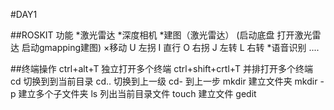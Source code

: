 #DAY1 

##ROSKIT 功能
*激光雷达
*深度相机
*建图（激光雷达） (启动底盘 打开激光雷达 启动gmapping建图)
×移动
U 左拐  I 直行  O 右拐  J 左转  L 右转
*语音识别
....



##终端操作
ctrl+alt+T 独立打开多个终端
ctrl+shift+crtl+T  并排打开多个终端
cd 切换到到当前目录    cd.. 切换到上一级     cd- 到上一步
mkdir 建立文件夹     mkdir -p 建立多个子文件夹
ls 列出当前目录文件
touch 建立文件
gedit 


